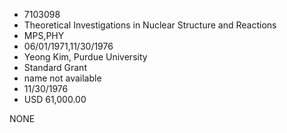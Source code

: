 * 7103098
* Theoretical Investigations in Nuclear Structure and         Reactions
* MPS,PHY
* 06/01/1971,11/30/1976
* Yeong Kim, Purdue University
* Standard Grant
*   name not available
* 11/30/1976
* USD 61,000.00

NONE